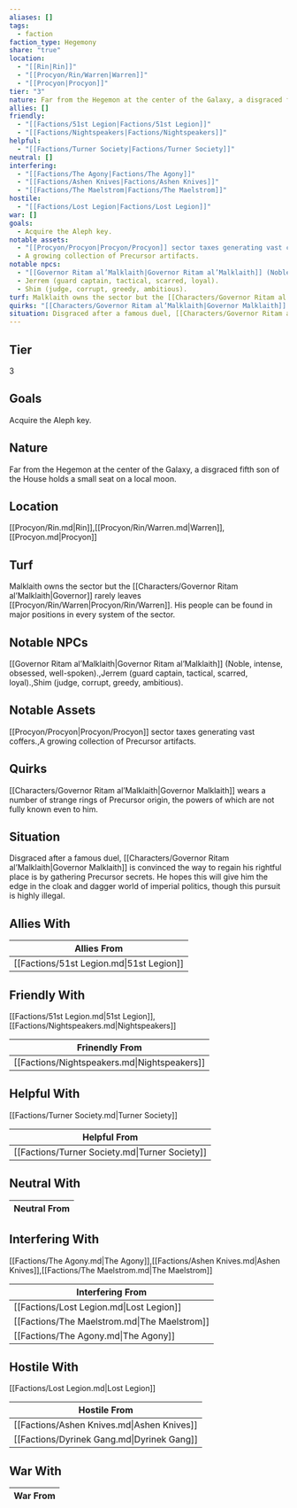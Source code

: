 ```yaml
---
aliases: []
tags:
  - faction
faction_type: Hegemony
share: "true"
location:
  - "[[Rin|Rin]]"
  - "[[Procyon/Rin/Warren|Warren]]"
  - "[[Procyon|Procyon]]"
tier: "3"
nature: Far from the Hegemon at the center of the Galaxy, a disgraced fifth son of the House holds a small seat on a local moon.
allies: []
friendly:
  - "[[Factions/51st Legion|Factions/51st Legion]]"
  - "[[Factions/Nightspeakers|Factions/Nightspeakers]]"
helpful:
  - "[[Factions/Turner Society|Factions/Turner Society]]"
neutral: []
interfering:
  - "[[Factions/The Agony|Factions/The Agony]]"
  - "[[Factions/Ashen Knives|Factions/Ashen Knives]]"
  - "[[Factions/The Maelstrom|Factions/The Maelstrom]]"
hostile:
  - "[[Factions/Lost Legion|Factions/Lost Legion]]"
war: []
goals:
  - Acquire the Aleph key.
notable assets:
  - "[[Procyon/Procyon|Procyon/Procyon]] sector taxes generating vast coffers."
  - A growing collection of Precursor artifacts.
notable npcs:
  - "[[Governor Ritam al’Malklaith|Governor Ritam al’Malklaith]] (Noble, intense, obsessed, well-spoken)."
  - Jerrem (guard captain, tactical, scarred, loyal).
  - Shim (judge, corrupt, greedy, ambitious).
turf: Malklaith owns the sector but the [[Characters/Governor Ritam al’Malklaith|Governor]] rarely leaves [[Procyon/Rin/Warren|Procyon/Rin/Warren]]. His people can be found in major positions in every system of the sector.
quirks: "[[Characters/Governor Ritam al’Malklaith|Governor Malklaith]] wears a number of strange rings of Precursor origin, the powers of which are not fully known even to him."
situation: Disgraced after a famous duel, [[Characters/Governor Ritam al’Malklaith|Governor Malklaith]] is convinced the way to regain his rightful place is by gathering Precursor secrets. He hopes this will give him the edge in the cloak and dagger world of imperial politics, though this pursuit is highly illegal.
---
```

## Tier

3

## Goals

Acquire the Aleph key.

## Nature

Far from the Hegemon at the center of the Galaxy, a disgraced fifth son of the House holds a small seat on a local moon.

## Location

[[Procyon/Rin.md|Rin]],[[Procyon/Rin/Warren.md|Warren]],[[Procyon.md|Procyon]]

## Turf

Malklaith owns the sector but the [[Characters/Governor Ritam al’Malklaith|Governor]] rarely leaves [[Procyon/Rin/Warren|Procyon/Rin/Warren]]. His people can be found in major positions in every system of the sector.

## Notable NPCs

[[Governor Ritam al’Malklaith|Governor Ritam al’Malklaith]] (Noble, intense, obsessed, well-spoken).,Jerrem (guard captain, tactical, scarred, loyal).,Shim (judge, corrupt, greedy, ambitious).

## Notable Assets

[[Procyon/Procyon|Procyon/Procyon]] sector taxes generating vast coffers.,A growing collection of Precursor artifacts.

## Quirks

[[Characters/Governor Ritam al’Malklaith|Governor Malklaith]] wears a number of strange rings of Precursor origin, the powers of which are not fully known even to him.

## Situation

Disgraced after a famous duel, [[Characters/Governor Ritam al’Malklaith|Governor Malklaith]] is convinced the way to regain his rightful place is by gathering Precursor secrets. He hopes this will give him the edge in the cloak and dagger world of imperial politics, though this pursuit is highly illegal.

## Allies With



| Allies From                              |
| ---------------------------------------- |
| [[Factions/51st Legion.md\|51st Legion]] |


## Friendly With

[[Factions/51st Legion.md|51st Legion]],[[Factions/Nightspeakers.md|Nightspeakers]]

| Frinendly From                               |
| -------------------------------------------- |
| [[Factions/Nightspeakers.md\|Nightspeakers]] |


## Helpful With

[[Factions/Turner Society.md|Turner Society]]

| Helpful From                                   |
| ---------------------------------------------- |
| [[Factions/Turner Society.md\|Turner Society]] |


## Neutral With




| Neutral From |
| ------------ |



## Interfering With

[[Factions/The Agony.md|The Agony]],[[Factions/Ashen Knives.md|Ashen Knives]],[[Factions/The Maelstrom.md|The Maelstrom]]


| Interfering From                             |
| -------------------------------------------- |
| [[Factions/Lost Legion.md\|Lost Legion]]     |
| [[Factions/The Maelstrom.md\|The Maelstrom]] |
| [[Factions/The Agony.md\|The Agony]]         |



## Hostile With

[[Factions/Lost Legion.md|Lost Legion]]


| Hostile From                               |
| ------------------------------------------ |
| [[Factions/Ashen Knives.md\|Ashen Knives]] |
| [[Factions/Dyrinek Gang.md\|Dyrinek Gang]] |



## War With



| War From |
| -------- |

